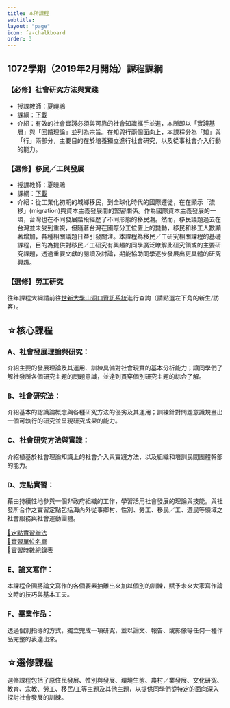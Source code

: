 ```yaml
---
title: 本所課程
subtitle: 
layout: "page"
icon: fa-chalkboard
order: 3
---
```


## 1072學期（2019年2月開始）課程課綱

### 【必修】社會研究方法與實踐

- 授課教師：夏曉鵑  
- 課綱：[下載](download/lessons/107下社會研究方法與實踐課程大綱.docx)
- 介紹：有效的社會實踐必須與可靠的社會知識攜手並進，本所即以「實踐基層」與「回饋理論」並列為宗旨。在知與行兩個面向上，本課程分為「知」與「行」兩部分，主要目的在於培養獨立進行社會研究，以及從事社會介入行動的能力。

### 【選修】移民／工與發展

- 授課教師：夏曉鵑  
- 課綱：[下載](download/lessons/107下移民／工與發展.docx)
- 介紹：從工業化初期的城鄉移民，到全球化時代的國際遷徙，在在顯示「流移」(migration)與資本主義發展間的緊密關係。作為國際資本主義發展的一環，台灣也在不同發展階段經歷了不同形態的移民潮。然而，移民議題過去在台灣並未受到重視，但隨著台灣在國際分工位置上的變動，移民和移工人數顯著增加，各種相關議題日益引發關注。本課程為移民／工研究相關課程的基礎課程，目的為提供對移民／工研究有興趣的同學廣泛瞭解此研究領或的主要研究課題，透過重要文獻的閱讀及討論，期能協助同學逐步發展出更具體的研究興趣。

### 【選修】勞工研究

往年課程大綱請前往[世新大學山洞口資訊系統](https://ap2.shu.edu.tw/STU1/Index.aspx)進行查詢（請點選左下角的新生/訪客）。

## ☆核心課程

### A、社會發展理論與研究：
介紹主要的發展理論及其運用、訓練具備對社會現實的基本分析能力；讓同學們了解社發所各個研究主題的問題意識，並達到貫穿個別研究主題的綜合了解。

### B、社會研究法：
介紹基本的認識論概念與各種研究方法的優劣及其運用；訓練針對問題意識規畫出一個可執行的研究並呈現研究成果的能力。

### C、社會研究方法與實踐：
介紹植基於社會理論知識上的社會介入與實踐方法，以及組織和培訓民間團體幹部的能力。

### D、定點實習：
藉由持續性地參與一個非政府組織的工作，學習活用社會發展的理論與技能。與社發所合作之實習定點包括海內外從事鄉村、性別、勞工、移民／工、遊民等領域之社會服務與社會運動團體。

[📁定點實習辦法](download/定點實習辦法901025.doc)   
[📁實習單位名單](download/實習單位分類.docx)   
[📁實習時數紀錄表](download/實習時數紀錄表.doc)   

### E、論文寫作：
本課程企圖將論文寫作的各個要素抽離出來加以個別的訓練，賦予未來大家寫作論文時的技巧與基本工夫。

### F、畢業作品：
透過個別指導的方式，獨立完成一項研究，並以論文、報告、或影像等任何一種作品完整的表達出來。

## ☆選修課程

選修課程包括了原住民發展、性別與發展、環境生態、農村／業發展、文化研究、教育、宗教、勞工、移民/工等主題及其他主題，以提供同學們從特定的面向深入探討社會發展的訓練。
